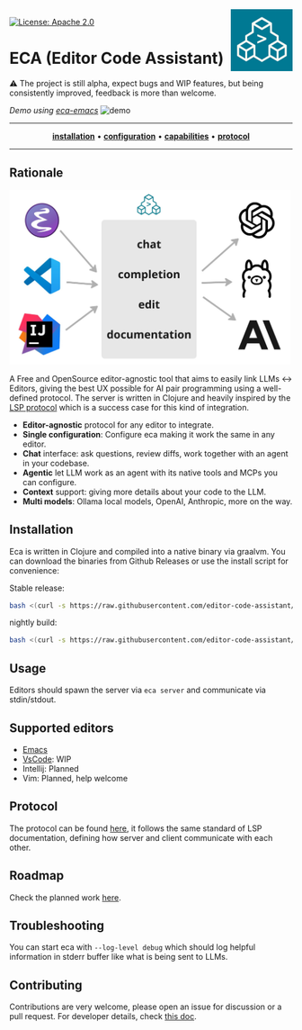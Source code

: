 <img src="images/logo.png" width="110" align="right">

[![License: Apache 2.0](https://img.shields.io/badge/License-Apache%202.0-blue.svg)](./LICENSE)

# ECA (Editor Code Assistant)

:warning: The project is still alpha, expect bugs and WIP features, but being consistently improved, feedback is more than welcome.

_Demo using [eca-emacs](https://github.com/editor-code-assistant/eca-emacs)_
![demo](https://raw.githubusercontent.com/editor-code-assistant/eca-emacs/master/demo.gif)

<hr>
<p align="center">
  <a href="#installation"><strong>installation</strong></a> •
  <a href="./docs/configuration.md"><strong>configuration</strong></a> •
  <a href="./docs/capabilities.md"><strong>capabilities</strong></a> •
  <a href="./docs/protocol.md"><strong>protocol</strong></a>
</p>
<hr>

## Rationale 

<img src="images/rationale.jpg" width="500">

A Free and OpenSource editor-agnostic tool that aims to easily link LLMs <-> Editors, giving the best UX possible for AI pair programming using a well-defined protocol. The server is written in Clojure and heavily inspired by the [LSP protocol](https://microsoft.github.io/language-server-protocol/) which is a success case for this kind of integration.

- **Editor-agnostic** protocol for any editor to integrate.
- **Single configuration**: Configure eca making it work the same in any editor.
- **Chat** interface: ask questions, review diffs, work together with an agent in your codebase.
- **Agentic** let LLM work as an agent with its native tools and MCPs you can configure.
- **Context** support: giving more details about your code to the LLM.
- **Multi models**: Ollama local models, OpenAI, Anthropic, more on the way.

## Installation

Eca is written in Clojure and compiled into a native binary via graalvm. You can download the binaries from Github Releases or use the install script for convenience:

Stable release:

```bash
bash <(curl -s https://raw.githubusercontent.com/editor-code-assistant/eca/master/install)
```

nightly build:

```bash
bash <(curl -s https://raw.githubusercontent.com/editor-code-assistant/eca/master/install) --version nightly
```

## Usage

Editors should spawn the server via `eca server` and communicate via stdin/stdout.

## Supported editors

- [Emacs](https://github.com/editor-code-assistant/eca-emacs)
- [VsCode](https://github.com/editor-code-assistant/eca-vscode): WIP
- Intellij: Planned
- Vim: Planned, help welcome

## Protocol

The protocol can be found [here](./docs/protocol.md), it follows the same standard of LSP documentation, defining how server and client communicate with each other.

## Roadmap

Check the planned work [here](https://github.com/orgs/editor-code-assistant/projects/1/views/1).

## Troubleshooting

You can start eca with `--log-level debug` which should log helpful information in stderr buffer like what is being sent to LLMs.

## Contributing

Contributions are very welcome, please open an issue for discussion or a pull request.
For developer details, check [this doc](./docs/development.md).
